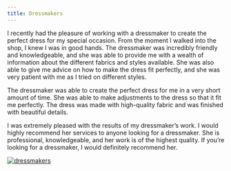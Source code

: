 ```yaml
---
title: Dressmakers
---
```


I recently had the pleasure of working with a dressmaker to create the perfect dress for my special occasion. From the moment I walked into the shop, I knew I was in good hands. The dressmaker was incredibly friendly and knowledgeable, and she was able to provide me with a wealth of information about the different fabrics and styles available. She was also able to give me advice on how to make the dress fit perfectly, and she was very patient with me as I tried on different styles.

The dressmaker was able to create the perfect dress for me in a very short amount of time. She was able to make adjustments to the dress so that it fit me perfectly. The dress was made with high-quality fabric and was finished with beautiful details.

I was extremely pleased with the results of my dressmaker’s work. I would highly recommend her services to anyone looking for a dressmaker. She is professional, knowledgeable, and her work is of the highest quality. If you’re looking for a dressmaker, I would definitely recommend her.

[![dressmakers](<https://dabuttonfactory.com/button.png?t=CHECK+SERVICE&f=Noto+Sans-Bold&ts=26&tc=fff&hp=45&vp=20&c=11&bgt=unicolored&bgc=4bd42f>)](<https://www.bark.com/?a_aid=5d2d0e83cdc39>)